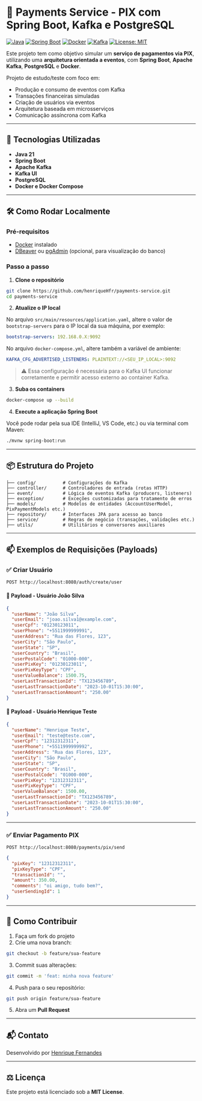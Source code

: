 # 💸 Payments Service - PIX com Spring Boot, Kafka e PostgreSQL

[![Java](https://img.shields.io/badge/Java-21-blue.svg)](https://www.oracle.com/java/)
[![Spring Boot](https://img.shields.io/badge/Spring_Boot-3.x-brightgreen.svg)](https://spring.io/projects/spring-boot)
[![Docker](https://img.shields.io/badge/Docker-Compose-blue.svg)](https://www.docker.com/)
[![Kafka](https://img.shields.io/badge/Apache_Kafka-Event_Driven-black.svg)](https://kafka.apache.org/)
[![License: MIT](https://img.shields.io/badge/License-MIT-yellow.svg)](LICENSE)

Este projeto tem como objetivo simular um **serviço de pagamentos via PIX**, utilizando uma **arquitetura orientada a eventos**, com **Spring Boot**, **Apache Kafka**, **PostgreSQL** e **Docker**.

Projeto de estudo/teste com foco em:

* Produção e consumo de eventos com Kafka
* Transações financeiras simuladas
* Criação de usuários via eventos
* Arquitetura baseada em microsserviços
* Comunicação assíncrona com Kafka

---

## 🚀 Tecnologias Utilizadas

* **Java 21**
* **Spring Boot**
* **Apache Kafka**
* **Kafka UI**
* **PostgreSQL**
* **Docker e Docker Compose**

---

## 🛠️ Como Rodar Localmente

### Pré-requisitos

* [Docker](https://www.docker.com/) instalado
* [DBeaver](https://dbeaver.io/) ou [pgAdmin](https://www.pgadmin.org/) (opcional, para visualização do banco)

### Passo a passo

1. **Clone o repositório**

```bash
git clone https://github.com/henriqueHfr/payments-service.git
cd payments-service
```

2. **Atualize o IP local**

No arquivo `src/main/resources/application.yaml`, altere o valor de `bootstrap-servers` para o IP local da sua máquina, por exemplo:

```yaml
bootstrap-servers: 192.168.0.X:9092
```

No arquivo `docker-compose.yml`, altere também a variável de ambiente:

```yaml
KAFKA_CFG_ADVERTISED_LISTENERS: PLAINTEXT://<SEU_IP_LOCAL>:9092
```

> ⚠️ Essa configuração é necessária para o Kafka UI funcionar corretamente e permitir acesso externo ao container Kafka.

3. **Suba os containers**

```bash
docker-compose up --build
```

4. **Execute a aplicação Spring Boot**

Você pode rodar pela sua IDE (IntelliJ, VS Code, etc.) ou via terminal com Maven:

```bash
./mvnw spring-boot:run
```

---

## 📦 Estrutura do Projeto

```
├── config/          # Configurações do Kafka
├── controller/      # Controladores de entrada (rotas HTTP)
├── event/           # Lógica de eventos Kafka (producers, listeners)
├── exception/       # Exceções customizadas para tratamento de erros
├── models/          # Modelos de entidades (AccountUserModel, PixPaymentModels etc.)
├── repository/      # Interfaces JPA para acesso ao banco
├── service/         # Regras de negócio (transações, validações etc.)
├── utils/           # Utilitários e conversores auxiliares
```

---

## 📫 Exemplos de Requisições (Payloads)

### ✅ Criar Usuário

`POST http://localhost:8080/auth/create/user`

#### 🔹 Payload - Usuário João Silva

```json
{
  "userName": "João Silva",
  "userEmail": "joao.silva1@example.com",
  "userCpf": "01230123011",
  "userPhone": "+5511999999991",
  "userAddress": "Rua das Flores, 123",
  "userCity": "São Paulo",
  "userState": "SP",
  "userCountry": "Brasil",
  "userPostalCode": "01000-000",
  "userPixKey": "01230123011",
  "userPixKeyType": "CPF",
  "userValueBalance": 1500.75,
  "userLastTransactionId": "TX123456789",
  "userLastTransactionDate": "2023-10-01T15:30:00",
  "userLastTransactionAmount": "250.00"
}
```

#### 🔹 Payload - Usuário Henrique Teste

```json
{
  "userName": "Henrique Teste",
  "userEmail": "teste@teste.com",
  "userCpf": "12312312311",
  "userPhone": "+5511999999992",
  "userAddress": "Rua das Flores, 123",
  "userCity": "São Paulo",
  "userState": "SP",
  "userCountry": "Brasil",
  "userPostalCode": "01000-000",
  "userPixKey": "12312312311",
  "userPixKeyType": "CPF",
  "userValueBalance": 1500.00,
  "userLastTransactionId": "TX123456789",
  "userLastTransactionDate": "2023-10-01T15:30:00",
  "userLastTransactionAmount": "250.00"
}
```

---

### ✅ Enviar Pagamento PIX

`POST http://localhost:8080/payments/pix/send`

```json
{
  "pixKey": "12312312311",
  "pixKeyType": "CPF",
  "transactionId": "",
  "amount": 350.00,
  "comments": "oi amigo, tudo bem?",
  "userSendingId": 1
}
```

---

## 🤝 Como Contribuir

1. Faça um fork do projeto
2. Crie uma nova branch:

```bash
git checkout -b feature/sua-feature
```

3. Commit suas alterações:

```bash
git commit -m 'feat: minha nova feature'
```

4. Push para o seu repositório:

```bash
git push origin feature/sua-feature
```

5. Abra um **Pull Request**

---

## 📬 Contato

Desenvolvido por [Henrique Fernandes](https://github.com/henriqueHfr)

---

## ⚖️ Licença

Este projeto está licenciado sob a **MIT License**.
